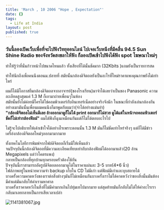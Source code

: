 ```yaml
---
title: 'March , 10 2006 "Hope , Expectation"'
date: {}
tags:
  - Life at India
layout: post
published: true
---
```


### วันนี้ลองเปิดเว็บเพื่อที่จะไปฟังวิทยุออนไลน์ ไปเจอเว็บหนึงที่มีคลื่น 94.5 Sun Shine Radio ของจังหวัดสงขลาให้ฟัง ก็ลองเปิดเข้าไปฟังได้ฟัง spot โฆษณาใหม่ๆ

ทำให้รู้ว่าที่นั่นก้าวหน้าไปขนาดไหนแล้ว ทั้งเสียงที่ได้นั้นชัดมาก (32Kbits )แถมยังเป็นรายการสด
 
ทำให้นึกถึงเพื่อคนนึงตอนม.ปลายที่ สมัยนั้นกล้องดิจิตอลยังเป็นอะไรที่ใหม่ราคาแพงคุณภาพยังไม่เท่าไหร่<!--more--> 


ผมก็ได้มีโอกาสยืมกล้องดิจิตอลจากอาจารย์(ของโรงเรียน)มาจำได้เลยว่าเป็นของ Panasonic ความละเอียดสูงสุดแค่ 1.3 M ก็เอามาถ่ายเพื่อนๆในห้อง  
สมัยนั้นยังไม่ค่อยมีใครได้ใช่คอมพิวเตอร์กับอินเทอร์เน็ตอย่างจริงจังนัก  ในขณะที่กำลังเล่นกล้องกันอย่างเมามันนั้นเพื่อนผมคนนึงก็มาพูดกับผมว่า(จำได้อย่างแม่นยำ)</div>  
**"กล้องดิจิตอลไม่เห็นดีเลย ล้างออกมาดูก็ไม่ได้ print ออกมาก็ไม่สวย ดูได้แต่ในหน้าจอคอมพิวเตอร์  ชัดก็ไม่เท่ากล้องฟิลม์"** ผมได้ฟังก็ฉุนเหมือนกันแต่ก็ไม่ได้ตอบอะไรไป</div>  
 
ไม่รู้จะไปอธิบายให้เค้าเข้าใจได้อย่างไรเพราะตอนนั้น 1.3 M มันก็ไม่ชัดเท่าไหร่จริงๆ แต่ก็ได้มีข่าวเครือ่งกล้องดิจิตอลใหม่ๆออกมามากมาย 
 
ทั้งเทคโนโลยีการพิมพ์จากไฟล์ดิจิตอลก็เริ่มมีให้เห็นแล้ว  
จนปัจจุบันนี้กล้องดิจิตอลที่มีความละเอียดเทียบเท่ากับกล้องฟิลม์ได้ออกมาแล้ว(20 ล้าน Megapixels แต่ว่าโคตรแพง)   
กลายเป็นกล้องที่ทุกบ้านทุกครอบครัวต้องใช้กัน  
ปัจจุบันนี้เราสามารถอัดรูปดิจิตอลออกมาดูได้ในราคาแผ่นละ 3-5 บาท(4*6 นิ้ว)  
ไฟล์ภาพอยู่ในหน่วยความจำ backup เก็บใน CD ไม่มีเก่า แต่ฟิลม์มีเก่าและบุบสลายได้ </div>  
บางครั้งความคาดหวังของเราต่อสิ่งต่างๆมันก็ไม่เหมือนกันบางครั้งเราไม่ได้คาดหวังว่าของสิ่งนั้นมันต้องมีค่าแต่มันกลับให้ค่าเรามหาศาล  
บางครั้งเราคาดหวังในสิ่งที่ไม่มีค่ามากเกินไปทุ่มเทไปมากมาย แต่สุดท้ายมันก็กลับไม่ได้ให้ค่าอะไรเรากลับมาเลยกลายเป็นการเสียเวลาเปล่า 



![1141381067.jpg]({{site.baseurl}}/_posts/1141381067.jpg)
